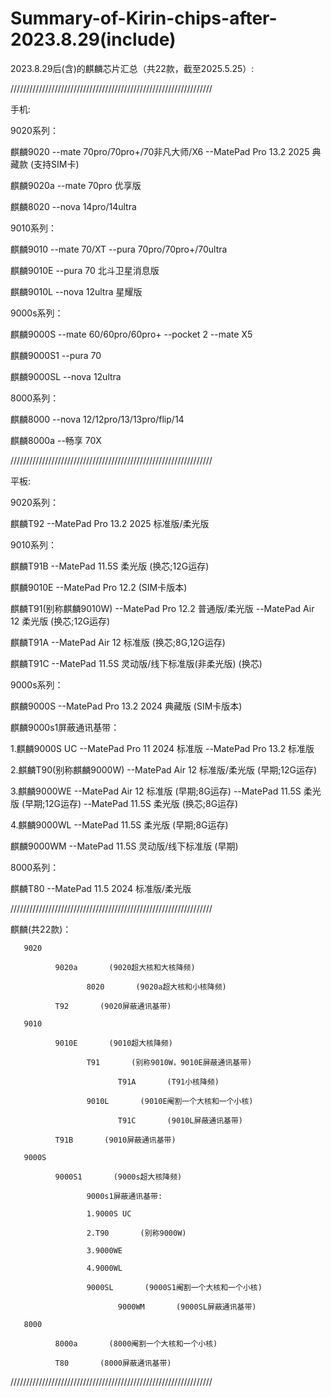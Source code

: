 # Summary-of-Kirin-chips-after-2023.8.29(include)
2023.8.29后(含)的麒麟芯片汇总（共22款，截至2025.5.25）:

////////////////////////////////////////////////////////////////

手机: 


9020系列：

麒麟9020 --mate 70pro/70pro+/70非凡大师/X6 --MatePad Pro 13.2 2025 典藏款 (支持SIM卡)

麒麟9020a --mate 70pro 优享版

麒麟8020 --nova 14pro/14ultra


9010系列：

麒麟9010 --mate 70/XT --pura 70pro/70pro+/70ultra

麒麟9010E --pura 70 北斗卫星消息版

麒麟9010L --nova 12ultra 星耀版


9000s系列：

麒麟9000S --mate 60/60pro/60pro+ --pocket 2 --mate X5

麒麟9000S1 --pura 70

麒麟9000SL --nova 12ultra 


8000系列：

麒麟8000 --nova 12/12pro/13/13pro/flip/14

麒麟8000a --畅享 70X

////////////////////////////////////////////////////////////////

平板:


9020系列：

麒麟T92 --MatePad Pro 13.2 2025 标准版/柔光版


9010系列：

麒麟T91B --MatePad 11.5S 柔光版 (换芯;12G运存)

麒麟9010E --MatePad Pro 12.2 (SIM卡版本)

麒麟T91(别称麒麟9010W) --MatePad Pro 12.2 普通版/柔光版 --MatePad Air 12 柔光版 (换芯;12G运存)

麒麟T91A --MatePad Air 12 标准版 (换芯;8G,12G运存)

麒麟T91C --MatePad 11.5S 灵动版/线下标准版(非柔光版) (换芯)


9000s系列：

麒麟9000S --MatePad Pro 13.2 2024 典藏版 (SIM卡版本)

麒麟9000s1屏蔽通讯基带：

1.麒麟9000S UC --MatePad Pro 11 2024 标准版 --MatePad Pro 13.2 标准版

2.麒麟T90(别称麒麟9000W) --MatePad Air 12 标准版/柔光版 (早期;12G运存)

3.麒麟9000WE --MatePad Air 12 标准版 (早期;8G运存) --MatePad 11.5S 柔光版 (早期;12G运存) --MatePad 11.5S 柔光版 (换芯;8G运存)

4.麒麟9000WL --MatePad 11.5S 柔光版 (早期;8G运存)

麒麟9000WM --MatePad 11.5S 灵动版/线下标准版 (早期)


8000系列：

麒麟T80 --MatePad 11.5 2024 标准版/柔光版

////////////////////////////////////////////////////////////////

麒麟(共22款)： 

       9020

              9020a       (9020超大核和大核降频)

                     8020       (9020a超大核和小核降频)

              T92       (9020屏蔽通讯基带) 
       
       9010 
       
              9010E       (9010超大核降频) 
                
                     T91       (别称9010W，9010E屏蔽通讯基带)

                            T91A       (T91小核降频)
                           
                     9010L       (9010E阉割一个大核和一个小核) 

                            T91C       (9010L屏蔽通讯基带)

              T91B       (9010屏蔽通讯基带)
                
       9000S 
       
              9000S1       (9000s超大核降频) 

                     9000s1屏蔽通讯基带:
                
                     1.9000S UC
                           
                     2.T90       (别称9000W)
                           
                     3.9000WE

                     4.9000WL
                           
                     9000SL       (9000S1阉割一个大核和一个小核)
                
                            9000WM       (9000SL屏蔽通讯基带)
                           
       8000

              8000a       (8000阉割一个大核和一个小核)

              T80       (8000屏蔽通讯基带)
       
////////////////////////////////////////////////////////////////
